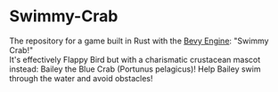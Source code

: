 # Swimmy-Crab

The repository for a game built in Rust with the [Bevy Engine](https://github.com/bevyengine/bevy): "Swimmy Crab!"  
It's effectively Flappy Bird but with a charismatic crustacean mascot instead: Bailey the Blue Crab (Portunus pelagicus)! Help Bailey swim through the water and avoid obstacles!  
